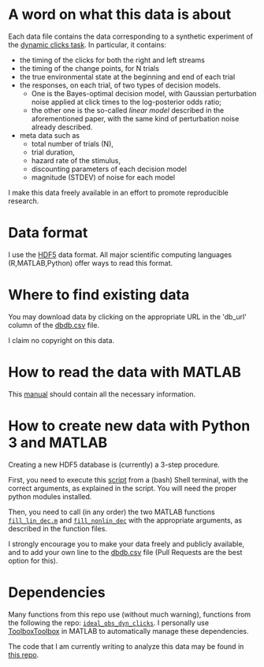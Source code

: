 # A word on what this data is about
Each data file contains the data corresponding to a synthetic experiment of the [dynamic clicks task](https://arxiv.org/abs/1710.05945). In particular, it contains:  
- the timing of the clicks for both the right and left streams  
- the timing of the change points, for N trials  
- the true environmental state at the beginning and end of each trial  
- the responses, on each trial, of two types of decision models. 
  - One is the Bayes-optimal decision model, with Gaussian perturbation noise applied at click times to the log-posterior odds ratio;
  - the other one is the so-called _linear model_ described in the aforementioned paper, with the same kind of perturbation noise already described.
- meta data such as
  - total number of trials (N), 
  - trial duration, 
  - hazard rate of the stimulus,
  - discounting parameters of each decision model
  - magnitude (STDEV) of noise for each model

I make this data freely available in an effort to promote reproducible research.

# Data format
I use the [HDF5](https://support.hdfgroup.org/HDF5/) data format. All major scientific computing languages (R,MATLAB,Python) offer ways to read this format.

# Where to find existing data
You may download data by clicking on the appropriate URL in the 'db_url' column of the [dbdb.csv](https://github.com/aernesto/Data_IO_Clicks_Project/blob/design/dbdb.csv) file.

I claim no copyright on this data.

# How to read the data with MATLAB
This [manual](https://github.com/aernesto/Data_IO_Clicks_Project/blob/design/Manual_Reading_Data.m) should contain all the necessary information.

# How to create new data with Python 3 and MATLAB
Creating a new HDF5 database is (currently) a 3-step procedure. 

First, you need to execute this [script](https://github.com/aernesto/Data_IO_Clicks_Project/blob/design/create_db.py) from a (bash) Shell terminal, with the correct arguments, as explained in the script. You will need the proper python modules installed. 

Then, you need to call (in any order) the two MATLAB functions [`fill_lin_dec.m`](https://github.com/aernesto/Data_IO_Clicks_Project/blob/design/fill_lin_dec.m) and [`fill_nonlin_dec`](https://github.com/aernesto/Data_IO_Clicks_Project/blob/design/fill_nonlin_dec.m) with the appropriate arguments, as described in the function files.

I strongly encourage you to make your data freely and publicly available, and to add your own line to the [dbdb.csv](https://github.com/aernesto/Data_IO_Clicks_Project/blob/design/dbdb.csv) file (Pull Requests are the best option for this). 

# Dependencies
Many functions from this repo use (without much warning), functions from the following the repo:
[`ideal_obs_dyn_clicks`](https://github.com/aernesto/ideal_obs_dyn_clicks/tree/dev). I personally use [ToolboxToolbox](https://github.com/ToolboxHub/ToolboxToolbox) in MATLAB to automatically manage these dependencies.

The code that I am currently writing to analyze this data may be found in [this repo](https://github.com/aernesto/analysis_and_fits_dyn_clicks/tree/dev).
